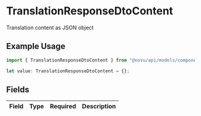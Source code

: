 # TranslationResponseDtoContent

Translation content as JSON object

## Example Usage

```typescript
import { TranslationResponseDtoContent } from "@novu/api/models/components";

let value: TranslationResponseDtoContent = {};
```

## Fields

| Field       | Type        | Required    | Description |
| ----------- | ----------- | ----------- | ----------- |